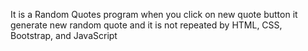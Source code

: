 It is a Random Quotes program when you click on new quote button it generate new random quote and it is not repeated by HTML, CSS, Bootstrap, and JavaScript
